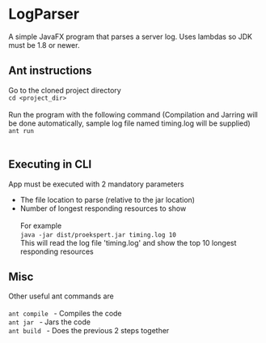 # LogParser

A simple JavaFX program that parses a server log. Uses lambdas so JDK must be 1.8 or newer.

## Ant instructions
Go to the cloned project directory <br>
```cd <project_dir> ```<br><br>
Run the program with the following command (Compilation and Jarring will be done automatically, sample log file named timing.log will be supplied)<br>
```ant run ```<br><br>

## Executing in CLI
App must be executed with 2 mandatory parameters
* The file location to parse (relative to the jar location)
* Number of longest responding resources to show
<br><br>For example<br>
```java -jar dist/proekspert.jar timing.log 10```<br>
This will read the log file 'timing.log' and show the top 10 longest responding resources

## Misc
Other useful ant commands are<br><br>
```ant compile ``` - Compiles the code<br>
```ant jar ``` - Jars the code<br>
```ant build ``` - Does the previous 2 steps together

